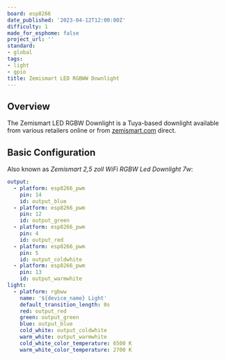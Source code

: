 ```yaml
---
board: esp8266
date_published: '2023-04-12T12:00:00Z'
difficulty: 1
made_for_esphome: false
project_url: ''
standard:
- global
tags:
- light
- gpio
title: Zemismart LED RGBWW Downlight
---
```


## Overview

The Zemismart LED RGBW Downlight is a Tuya-based downlight available
from various retailers online or from
[zemismart.com](https://www.zemismart.com) direct.

## Basic Configuration

Also known as *Zemismart 2,5 zoll WiFi RGBW Led Downlight 7w*:
``` yaml
output:
  - platform: esp8266_pwm
    pin: 14
    id: output_blue
  - platform: esp8266_pwm
    pin: 12
    id: output_green
  - platform: esp8266_pwm
    pin: 4
    id: output_red
  - platform: esp8266_pwm
    pin: 5
    id: output_coldwhite
  - platform: esp8266_pwm
    pin: 13
    id: output_warmwhite
light:
  - platform: rgbww
    name: '${device_name} Light'
    default_transition_length: 0s
    red: output_red
    green: output_green
    blue: output_blue
    cold_white: output_coldwhite
    warm_white: output_warmwhite
    cold_white_color_temperature: 6500 K
    warm_white_color_temperature: 2700 K
```
